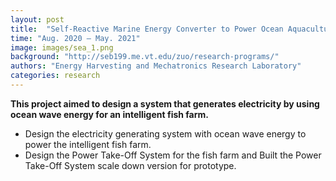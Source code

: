```yaml
---
layout: post
title:  "Self-Reactive Marine Energy Converter to Power Ocean Aquaculture"
time: "Aug. 2020 – May. 2021"
image: images/sea_1.png
background: "http://seb199.me.vt.edu/zuo/research-programs/"
authors: "Energy Harvesting and Mechatronics Research Laboratory"
categories: research
---
```

**This project aimed to design a system that generates electricity by using ocean wave energy for an intelligent fish farm.** 
- Design the electricity generating system with ocean wave energy to power the intelligent fish farm.
- Design the Power Take-Off System for the fish farm and Built the Power Take-Off System scale down version for prototype.

